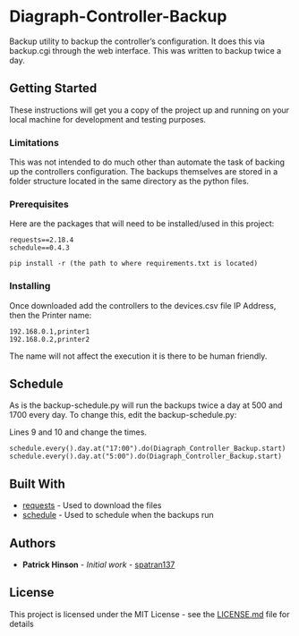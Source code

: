 # Diagraph-Controller-Backup
Backup utility to backup the controller’s configuration.  It does this via backup.cgi through the web interface.  This was written to backup twice a day.
## Getting Started

These instructions will get you a copy of the project up and running on your local machine for development and testing purposes.

### Limitations

This was not intended to do much other than automate the task of backing up the controllers configuration.  The backups themselves are stored in a folder structure located in the same directory as the python files.

### Prerequisites

Here are the packages that will need to be installed/used in this project:

```
requests==2.18.4
schedule==0.4.3
```
```
pip install -r (the path to where requirements.txt is located)
```
### Installing

Once downloaded add the controllers to the devices.csv file IP Address, then the Printer name:

```
192.168.0.1,printer1
192.168.0.2,printer2
```

The name will not affect the execution it is there to be human friendly.

## Schedule

As is the backup-schedule.py will run the backups twice a day at 500 and 1700 every day.  To change this, edit the backup-schedule.py:

Lines 9 and 10 and change the times.
```
schedule.every().day.at("17:00").do(Diagraph_Controller_Backup.start)
schedule.every().day.at("5:00").do(Diagraph_Controller_Backup.start)
```


## Built With

* [requests](https://pypi.python.org/pypi/requests) - Used to download the files
* [schedule](https://github.com/dbader/schedule) - Used to schedule when the backups run

## Authors

* **Patrick Hinson** - *Initial work* - [spatran137](https://github.com/spatran137)


## License

This project is licensed under the MIT License - see the [LICENSE.md](LICENSE.md) file for details
